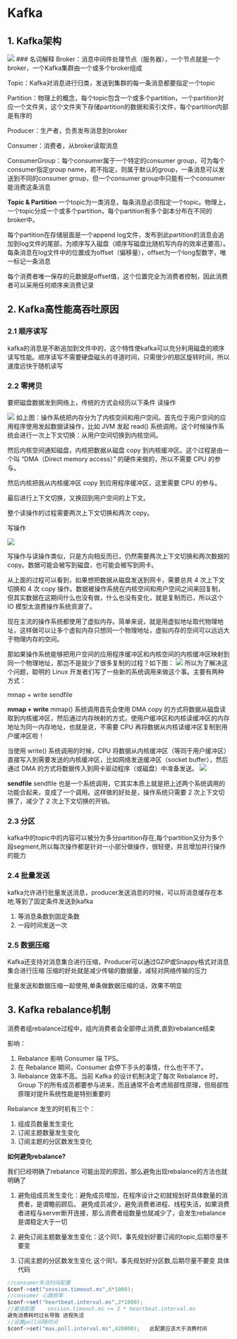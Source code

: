 # Kafka
## 1. Kafka架构
<img src="/assets/img/Kafka架构.png"/>
### 名词解释
Broker：消息中间件处理节点（服务器），一个节点就是一个broker，一个Kafka集群由一个或多个broker组成

Topic：Kafka对消息进行归类，发送到集群的每一条消息都要指定一个topic

Partition：物理上的概念，每个topic包含一个或多个partition，一个partition对应一个文件夹，这个文件夹下存储partition的数据和索引文件，每个partition内部是有序的

Producer：生产者，负责发布消息到broker

Consumer：消费者，从broker读取消息

ConsumerGroup：每个consumer属于一个特定的consumer group，可为每个consumer指定group name，若不指定，则属于默认的group，一条消息可以发送到不同的consumer group，但一个consumer group中只能有一个consumer能消费这条消息

**Topic & Partition**
一个topic为一类消息，每条消息必须指定一个topic。物理上，一个topic分成一个或多个partition，每个partition有多个副本分布在不同的broker中。

每个partition在存储层面是一个append log文件，发布到此partition的消息会追加到log文件的尾部，为顺序写入磁盘（顺序写磁盘比随机写内存的效率还要高）。每条消息在log文件中的位置成为offset（偏移量），offset为一个long型数字，唯一标记一条消息

每个消费者唯一保存的元数据是offset值，这个位置完全为消费者控制，因此消费者可以采用任何顺序来消费记录
## 2. Kafka高性能高吞吐原因
### 2.1 顺序读写
kafka的消息是不断追加到文件中的，这个特性使kafka可以充分利用磁盘的顺序读写性能。顺序读写不需要硬盘磁头的寻道时间，只需很少的扇区旋转时间，所以速度远快于随机读写
### 2.2 零拷贝
要把磁盘数据发到网络上，传统的方式会经历以下条件
读操作

<img src="/assets/img/read.jpg"/>
如上图：操作系统把内存分为了内核空间和用户空间。首先位于用户空间的应用程序使用发起数据读操作，比如 JVM 发起 read() 系统调用。这个时候操作系统会进行一次上下文切换：从用户空间切换到内核空间。

然后内核空间通知磁盘，内核把数据从磁盘 copy 到内核缓冲区。这个过程是由一个叫 “DMA（Direct memory access）” 的硬件来做的，所以不需要 CPU 的参与。

然后内核把我从内核缓冲区 copy 到应用程序缓冲区，这里需要 CPU 的参与。

最后进行上下文切换，又换回到用户空间的上下文。

整个读操作的过程需要两次上下文切换和两次 copy。

写操作

<img src="/assets/img/write.jpg"/>

写操作与读操作类似，只是方向相反而已，仍然需要两次上下文切换和两次数据的 copy。数据可能会被写到磁盘，也可能会被写到网卡。

从上面的过程可以看到，如果想把数据从磁盘发送到网卡，需要总共 4 次上下文切换和 4 次 copy 操作。数据被操作系统在内核空间和用户空间之间来回复制，但其实数据在这期间什么也没有做，什么也没有变化，就是复制而已，所以这个 IO 模型太浪费操作系统资源了。

现在主流的操作系统都使用了虚拟内存。简单来说，就是用虚拟地址取代物理地址，这样做可以让多个虚拟内存只想同一个物理地址，虚拟内存的空间可以远远大于物理内存的空间。

那如果操作系统能够把用户空间的应用程序缓冲区和内核空间的内核缓冲区映射到同一个物理地址，那岂不是就少了很多复制的过程？如下图：
<img src="/assets/img/virtual.jpg"/>
所以为了解决这个问题，聪明的 Linux 开发者们写了一些新的系统调用来做这个事。主要有两种方式：

mmap + write
sendfile

**mmap + write**
mmap() 系统调用首先会使用 DMA copy 的方式将数据从磁盘读取到内核缓冲区，然后通过内存映射的方式，使用户缓冲区和内核读缓冲区的内存地址为同一内存地址，也就是说，不需要 CPU 再将数据从内核读缓冲区复制到用户缓冲区啦！

当使用 write() 系统调用的时候，CPU 将数据从内核缓冲区（等同于用户缓冲区）直接写入到需要发送的内核缓冲区，比如网络发送缓冲区（socket buffer），然后通过 DMA 的方式将数据传入到网卡驱动程序（或磁盘）中准备发送。
<img src="/assets/img/zeroCopy.jpg"/>


**sendfile**
sendfile 也是一个系统调用，它其实本质上就是把上述两个系统调用的功能合起来，变成了一个调用。这样做的好处是，操作系统只需要 2 次上下文切换了，减少了 2 次上下文切换的开销。


### 2.3 分区
kafka中的topic中的内容可以被分为多分partition存在,每个partition又分为多个段segment,所以每次操作都是针对一小部分做操作，很轻便，并且增加并行操作的能力

### 2.4 批量发送
kafka允许进行批量发送消息，producer发送消息的时候，可以将消息缓存在本地,等到了固定条件发送到kafka
1. 等消息条数到固定条数
2. 一段时间发送一次
### 2.5 数据压缩
Kafka还支持对消息集合进行压缩，Producer可以通过GZIP或Snappy格式对消息集合进行压缩 压缩的好处就是减少传输的数据量，减轻对网络传输的压力

批量发送和数据压缩一起使用,单条做数据压缩的话，效果不明显

## 3. Kafka rebalance机制

消费者组rebalance过程中，组内消费者会全部停止消费,直到rebalance结束

影响：

1. Rebalance 影响 Consumer 端 TPS。
2. 在 Rebalance 期间，Consumer 会停下手头的事情，什么也干不了。
3. Rebalance 效率不高。当前 Kafka 的设计机制决定了每次 Rebalance 时，Group 下的所有成员都要参与进来，而且通常不会考虑局部性原理，但局部性原理对提升系统性能是特别重要的

Rebalance 发生的时机有三个：
1. 组成员数量发生变化
2. 订阅主题数量发生变化
3. 订阅主题的分区数发生变化

**如何避免rebalance?**

我们已经明确了rebalance 可能出现的原因，那么避免出现rebalance的方法也就明确了

1. 避免组成员发生变化：避免成员增加，在程序设计之初就规划好具体数量的消费者，是谓瞻前顾后。
 避免成员减少，避免消费者进程、线程失活，如果消费者进程与server断开连接，那么消费者组数量也就减少了，会发生rebalance 是谓稳定大于一切

2. 避免订阅主题数量发生变化：这个同1，事先规划好要订阅的topic,后期尽量不要变

3. 订阅主题的分区数发生变化 这个同1，事先规划好分区数,后期尽量不要变
具体代码
```java
//consumer失活时间配置
$conf->set("session.timeout.ms",6*1000);
//consumer 心跳频率
$conf->set("heartbeat.interval.ms",2*1000);
//最佳配置    session.timeout.ms >= 3 * heartbeat.interval.ms
避免消费耗时过长导致 进程失活
//设置poll间隔时间
$conf->set("max.poll.interval.ms",420000);   此配置应该大于消费时间
```
